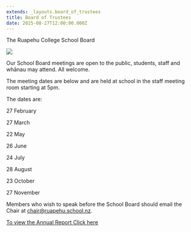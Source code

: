 ```yaml
---
extends: _layouts.board_of_trustees
title: Board of Trustees
date: 2025-08-27T12:00:00.000Z
---
```

The Ruapehu College School Board

![](https://res.cloudinary.com/ruapehu-college/image/upload/v1740965284/DSC_6958_ckong6.jpg)

Our School Board meetings are open to the public, students, staff and whānau may attend. All welcome. 

The meeting dates are below and are held at school in the staff meeting room starting at 5pm.

The dates are:

27 February

27 March

22 May

26 June

24 July

28 August

23 October

27 November

Members who wish to speak before the School Board should email the Chair at chair@ruapehu.school.nz.

[To view the Annual Report Click here](https://res.cloudinary.com/ruapehu-college/image/upload/v1746051956/Financial_Statements_1_1_c4nadz.pdf)
